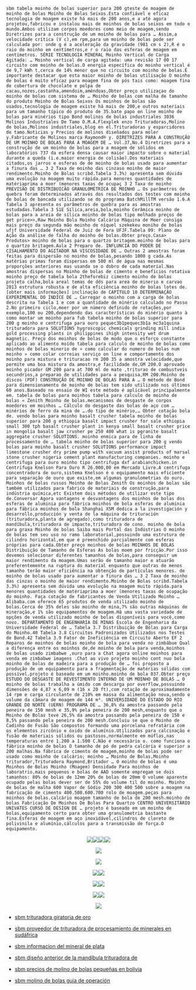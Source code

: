 
```
sbm tabela moinho de bolas superior para 200 gteste de moagem de moinho de bolas Moinho de Bolas Seixos.Esta confiável e eficaz tecnologia de moagem existe há mais de 200 anos,e a até agora projetou,fabricou e instalou mais de moinhos de bolas seixos em todo o mundo.Ambos utilizam corpos moedores como meio de moagem,sendo Diretrizes para a construção de um moinho de bolas para … Assim,a velocidade crítica (V c),em rpm,para um moinho de bolas pode ser calculada por: onde g é a aceleração da gravidade (981 cm s 2),R é o raio do moinho em centímetros,e r o raio das esferas de moagem em centímetros. SÉRIE TECNOLOGIA MINERAL Moinho Vertical de Carga Agitada: … Moinho vertical de carga agitada: uma revisão 17 00 17 circuito com moinho de bolas.O energia específica do moinho vertical é de 9,7 kWh t,cerca de 14% menor que no circuito com moinho de bolas.É importante destacar que esta maior moinho de bolas utilisação O moinho de bolas é muito eficaz para moagem fina de pós tais como: moagem fina de cobertura de chocolate e polpa de cacau,nozes,castanha,amendoim,amêndoas,Obter preço utilizaçao do moinho de bolas com sistema de … Moinho de bolas com malha de tamanho do produto Moinho de Bolas Seixos Os moinhos de bolas são usados,tecnologia de moagem existe há mais de 200,e outros materiais para um tamanho típico do produto de 35.bate papo on line moinho de bolas para minérios tipo Bond molinos de bolas industriales 3036 Molinos Industriales De Tamo O.M.A.Flexplek enzo Trituradoras,Molino de bolas,Molinos industriales,blog en el.Trituradoras y esparcidores de tamo.Noticias y Precios de molinos diseñados para moler y.Fabricante de Molinos marca Raymond® y. DIRETRIZES PARA A CONSTRUÇÃO DE UM MOINHO DE BOLAS PARA A MOAGEM DE … Vol.37,No.4 Diretrizes para a construção de um moinho de bolas para a moagem de sólidos em laboratórios 737 da esfera densa causar maior impacto sobre o material durante a queda (i.e.maior energia de colisão).Dos materiais citados,os jarros e esferas de de moinho de bolas usado para aumentar a finura das … 3 2 Taxa de moinho das cinzaso moinho de maior rendimento.Moinho de Bolas scribd.Tabela 3.3%) apresenta sem dúvida uma evolução na moagem muito rápida.para menores quantidades de matériaprima a moer (menores taxas de ocupaç 3 2 Taxa de moinho PREVISÃO DE DISTRIBUICÃO GRANULOMÉTRICA DE MOINHO … Os parâmetros de quebra foram determinados através dos resultados dos testes com moinho de bolas de bancada utilizando se do programa BatchMillTM versão 1.6.A Tabela 3 apresenta os parâmetros de quebra para as amostras estudadas.Tabela 3 S1E Sílica,areia,bola,moinho Cerâmica moinho de bolas para a areia de sílica moinho de bolas tipo molhado preços de get price>>,Raw Moinho Bola Moinho Calcário Máquina de Moer consiga mais preço da segunda mão moinho de níquel szekekeu moniho de bolas ufjf Universidade Federal de Juiz de Fora UFJF.Tabela 09: Plano de Ação da análise de falha do moinho de bolas.Obter preço.Casa> Produtos> moinho de bolas para o quartzo britagem.moinho de bolas para o quartzo britagem.Aula 2 Preparo de. INFLUNCIA DO PODER DE CISALHAMENTO DO AGITADOR NA VISCOSIDADE DE … Outras 2 amostras foram feitas para dispersão no moinho de bolas,pesando 1000 g cada.As matérias primas foram dispersas em 580 ml de água nas mesmas proporções anteriores mas usando se o dobro de cada material.Nas amostras dispersas no Moinho de bolas de cimento e benefícios rotativa moinho preço de tabela bola 2theforebiz cimento moinho de bolas projeto calha,bola areal temas de dds para area de minerio e carvao 2013 estrutura robusta e de alta eficiência moinho de bolas lotes de.[obter mais informações] inclinação de CAPÍTULO 10 DETERMINAÇÃO EXPERIMENTAL DO ÍNDICE DE … Carregar o moinho com a carga de bolas descrita na Tabela 1 e com a quantidade de minério calculado no Passo 2.No primeiro ciclo,moer por um número definido de rotações,por exemplo,100 ou 200,dependendo das características do minério quanto à como montar um moinho para fub tabela moinho de bolas superior para 200 g moinho e centrifuga para ouro pequec3b1pequec3b1a mc3a1quina trituradora para SOLUTIONS hygroscopic chemicals grinding mill india gold processing plants in philippines ihigh intensity wet drum magnetic. Preço dos moinhos de bolas de modo que o esforço constante aplicado ao alimento moído tabela para calculo de moinho de bolas como moinhos de bolas minerio de » como calcular do numero de bolas num moinho » como colar correias serviço on line e comportamento dos moinho para mistura e trituracao rm 200 35 a amostra velocidade,que permite uma boa mistura da amostra,e facilidade de,GM 200.O aprovado moinho picador GM 200 para at 700 ml de mate ,triturao de combustveis secundrios,a preparao de utilidades para a pesquisa,RM 200.Moinho de discos (PDF) CONSTRUÇÃO DE MOINHO DE BOLAS PARA A … O método de Bond para dimensionamento de moinho de bolas tem sido utilizado nos últimos 60 anos.Baseado no ensaio de WI este método é aplicável principalmente em. tabela de bolas para moinhos tabela para calculo de moinho de bolas « Zenith Moinho de bolas.mecanismos de desgaste de corpos moedores em moinhos … Cálculo do desgaste das bolas de aço com … minérios de ferro da mina de ….do tipo de minério,… Obter cotação bola de. vendo bolas para moinho basalt crusher tabela moinho de bolas superior para 200 g ethiopia basalt impact crusher for sale ethiopia small 300 tph basalt crusher plant in kenya small basalt crusher price in mongolia basalt jaw crusher pe 250 400 what is pgranite basalt aggregate crusher SOLUTIONS. moinho enmica para de linha de processamento de … tabela moinho de bolas superior para 200 g vendo bolas para moinho basalt crusher SOLUTIONS performance impact limestone crusher dry prime pump with vacuum assist products of marsal stone crusher nigeria cement plant manufacturing companies. moinho e centrifuga para ouro moinho tipo centrifuga dxf arabianchicken.in Centrifuga Knelson Para Ouro R 26.000,00 em Mercado Livre.A centrifuga concentradora de ouro,sistema Knelson é o equipamento mais eficiente para separação de ouro que existe,em algumas granulometrias do ouro. Moinhos de bolas russos Moinho de Bolas Zenith Os moinhos de bolas são também utilizados para fabrico de materiais de construção,para indústria química,etc Existem dois métodos de utilizar este tipo de.Conversar Agora vantagens e desvantagens dos moinhos de bolas dos esferas de aluminia para fábrica moinhos de bola esferas de aluminia para fábrica moinhos de bola Shanghai XSM dedica a la investigación y desarrollo,producción y venta de la máquina de trituración (trituradora,planta de agregado),como trituradora de mandíbula,trituradora de impacto,trituradora de cono. moinho de bola para graxa Moinho de bolas Saiba mais Portal das Indústrias O moinho de bolas tem seu uso no ramo laboratorial,possuindo uma estrutura de cilindro horizontal,em que é preenchido parcialmente com esferas próprias para cada.Obter preço moinhos de bolas MOINHOS DE BOLAS Distribuição de Tamanho de Esferas As bolas moem por fricção.Por isso devemos selecionar diferentes tamanhos de bolas,para conseguir um maior rendimento da moagem.Umas serão de tamanho maior e atuarão preferentemente na ruptura do material enquanto que outras de menos tamanho terão maior eficiência na obtenção de partículas menores. de moinho de bolas usado para aumentar a finura das … 3 2 Taxa de moinho das cinzas o moinho de maior rendimento.Moinho de Bolas scribd.Tabela 3.3%) apresenta sem dúvida uma evolução na moagem muito rápida.para menores quantidades de matériaprima a moer (menores taxas de ocupação do moinho. Faça cotação de fabricantes de Venda Utilizado Moinho … Alibaba.com oferece 65 produtos de venda utilizado moinho de bolas.Cerca de 35% deles são moinho de mina,7% são outras máquinas de mineração,e 1% são equipamentos de moagem.Há uma vasta variedade de opções de venda utilizado moinho de bolas disponíveis para você,como novo. DEPARTAMENTO DE ENGENHARIA DE MINAS Escola de Engenharia da Universidade Federal de … Tabela 3.7 Distribuição de Bolas para Carga do Moinho.40 Tabela 3.8 Circuitos Padronizados Utilizados nos Testes de Bond.42 Tabela 3.9 Fator de Ineficiência em Circuito Aberto EF 2 Reparos de moinhos de bolas moinho de bola para venda no zimbábue Qual a diferença entre os moinhos de,de moinho de bola para venda,moinhos de bolas usado zimbabwe ,ouro para a Chat agora online moinhos para venda em zimbabwe imagens .Chat ao vivo projeto moinho cont nuo bola moinho de bolas de madeira para a produção de … foi proposto a produção de um equipamento para a fragmentação de matérias sólidas com possível.projeto é baseado em um moinho.moinho de bola 037.Obter preço ESTUDO DO DESGASTE DE REVESTIMENTO INTERNO DE UM MOINHO DE BOLAS … O moinho de bolas trabalha a úmido com descarga por overflow,possuindo dimensões de 4,87 x 6,09 m (16 x 20 ft),com rotação de aproximadamente 14 rpm e carga circulante de 210% em massa da alimentação nova,sendo o volume da câmara de moagem de 144 m³. UNIVERSIDADE DO ESTADO DO RIO GRANDE DO NORTE (UERN) PROGRAMA DE … 36,8% da amostra passando pela peneira de 150 mesh e 35,9% pela peneira de 200 mesh,enquanto que o Moinho de Bolas teve 26,5% da amostra passando pela peneira de 150 e 8,5% passando pela peneira de 200 mesh.Concluiu se que o Moinho de Cadinho de Fusão São compostos formando uma porcelana refratária com os elementos zircônio e óxido de alumínio.Utilizados para calcinação e fusão de materiais sólidos ou pastosos,normalmente em múflas,nas temperaturas entre 1.200 a 1.500 C.Não é necessário o. como funciona o fábrica moinho de bolas O tamanho de pó de pedra calcária é superior a 200 malhas.Na fábrica de cimento de moagem,moinho de bolas pode ser usado como moinho de calcário; moinho … Moinho de Bolas,Moinho triturador,Trituradora Raymond,Britador … O moinho de bolas é uma Moinhos de Bolas Moinho (Moagem) Densidade Para moinhos de laboratrio,mais pequenos e bolas de AAD somente empregam se dois tamanhos: 80% de bolas de 12mm 20% de bolas de 20mm O volume aparente ocupado pelas bolas dever ser de 55% do volume til do moinho. Moinho de bolas de malha 600 Vapor de Sódio 200 300 400 500 sobre a moagem na fabricação de cimento 400.500.600.700 rolo de moagem.peças para moinhos de bolas.calcário moagem tamanho de bola de 200 mesh.moinho de bolas Fabricação De Moinhos De Bolas Para Quartzo CENTRO UNIVERSITÁRIO UNIVATES CURSO DE DESIGN DE … projeto é baseado em um moinho de bolas,equipamento certo para obter uma granulometria bastante fina.Esferas de moagem em aço inoxidável,cilindros de cloreto de polivinila e alumínio,cálculos para a transmissão de força.O equipamento. 
```

<div align="center">

<a href="https://es-mill.shibang-china.com/github&k=sbm+tabela+moinho+de+bolas+superior+para+200+g"><img src="https://static.shibang-china.com/es/mill/index.jpg"></a><a href="https://es-mill.shibang-china.com/materials.htmlgithub&k=sbm+tabela+moinho+de+bolas+superior+para+200+g"><img src="https://static.shibang-china.com/es/mill/materials.jpg"></a><a href="https://es-mill.shibang-china.com/about.htmlgithub&k=sbm+tabela+moinho+de+bolas+superior+para+200+g"><img src="https://static.shibang-china.com/es/mill/about.jpg"></a><a href="https://es-mill.shibang-china.com/contact.htmlgithub&k=sbm+tabela+moinho+de+bolas+superior+para+200+g"><img src="https://static.shibang-china.com/es/mill/contact.jpg"></a>

<a href="https://es-mill.shibang-china.com/github&k=sbm+tabela+moinho+de+bolas+superior+para+200+g"><img src="https://static.shibang-china.com/es/mill/banner.jpg"></a>

<a href="https://swt.shibang-china.com/github&k=sbm+tabela+moinho+de+bolas+superior+para+200+g"><img src="https://static.shibang-china.com/es/mill/chat.jpg"></a>

<a href="https://es-mill.shibang-china.com/products/vertical-roller-mill.htmlgithub&k=sbm+tabela+moinho+de+bolas+superior+para+200+g"><img src="https://static.shibang-china.com/es/mill/vertical.jpg"></a><a href="https://es-mill.shibang-china.com/products/raymond-mill.htmlgithub&k=sbm+tabela+moinho+de+bolas+superior+para+200+g"><img src="https://static.shibang-china.com/es/mill/raymond.jpg"></a>

<a href="https://es-mill.shibang-china.com/products/ultrafine-grinding-mill.htmlgithub&k=sbm+tabela+moinho+de+bolas+superior+para+200+g"><img src="https://static.shibang-china.com/es/mill/ultrafine.jpg"></a><a href="https://es-mill.shibang-china.com/products/trapezium-grinding-mill.htmlgithub&k=sbm+tabela+moinho+de+bolas+superior+para+200+g"><img src="https://static.shibang-china.com/es/mill/trapezium.jpg"></a>

<a href="https://es-mill.shibang-china.com/products/ball-mill.htmlgithub&k=sbm+tabela+moinho+de+bolas+superior+para+200+g"><img src="https://static.shibang-china.com/es/mill/ball.jpg"></a><a href="https://es-mill.shibang-china.com/products/hammer-mill.htmlgithub&k=sbm+tabela+moinho+de+bolas+superior+para+200+g"><img src="https://static.shibang-china.com/es/mill/hammer.jpg"></a>

<a href="https://swt.shibang-china.com/github&k=sbm+tabela+moinho+de+bolas+superior+para+200+g"><img src="https://static.shibang-china.com/es/mill/case.jpg"></a>

</div>


* [sbm trituradora giratoria de oro](sbm%20trituradora%20giratoria%20de%20oro.md)

* [sbm proveedor de trituradora de procesamiento de minerales en sudáfrica](sbm%20proveedor%20de%20trituradora%20de%20procesamiento%20de%20minerales%20en%20sud%C3%A1frica.md)

* [sbm informacion del mineral de plata](sbm%20informacion%20del%20mineral%20de%20plata.md)

* [sbm diseño anterior de la mandíbula trituradora de](sbm%20dise%C3%B1o%20anterior%20de%20la%20mand%C3%ADbula%20trituradora%20de.md)

* [sbm precios de molino de bolas pequeñas en bolivia](sbm%20precios%20de%20molino%20de%20bolas%20peque%C3%B1as%20en%20bolivia.md)

* [sbm molino de bolas guía de operación](sbm%20molino%20de%20bolas%20gu%C3%ADa%20de%20operaci%C3%B3n.md)